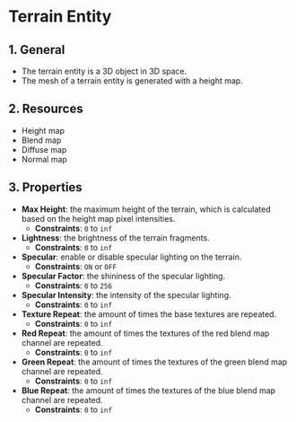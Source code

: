 # Terrain Entity

## 1. General

- The terrain entity is a 3D object in 3D space.
- The mesh of a terrain entity is generated with a height map.

## 2. Resources

- Height map
- Blend map
- Diffuse map
- Normal map

## 3. Properties

- **Max Height**: the maximum height of the terrain, which is calculated based on the height map pixel intensities.
  - **Constraints**: `0` to `inf`
- **Lightness**: the brightness of the terrain fragments.
  - **Constraints**: `0` to `inf`
- **Specular**: enable or disable specular lighting on the terrain.
  - **Constraints**: `ON` or `OFF`
- **Specular Factor**: the shininess of the specular lighting.
  - **Constraints**: `0` to `256`
- **Specular Intensity**: the intensity of the specular lighting.
  - **Constraints**: `0` to `inf`
- **Texture Repeat**: the amount of times the base textures are repeated.
  - **Constraints**: `0` to `inf`
- **Red Repeat**: the amount of times the textures of the red blend map channel are repeated.
  - **Constraints**: `0` to `inf`
- **Green Repeat**: the amount of times the textures of the green blend map channel are repeated.
  - **Constraints**: `0` to `inf`
- **Blue Repeat**: the amount of times the textures of the blue blend map channel are repeated.
  - **Constraints**: `0` to `inf`

